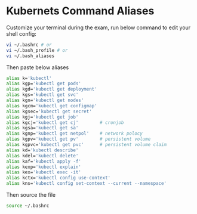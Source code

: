 # Kubernets Command Aliases 
Customize your terminal during the exam,
run below command to edit your shell config:
```bash
vi ~/.bashrc # or
vi ~/.bash_profile # or
vi ~/.bash_aliases
```
Then paste below aliases
```bash
alias k='kubectl'
alias kgp='kubectl get pods'
alias kgd='kubectl get deployment'
alias kgs='kubectl get svc'
alias kgn='kubectl get nodes'
alias kgcm='kubectl get configmap'
alias kgsec='kubectl get secret'
alias kgj='kubectl get job'
alias kgcj='kubectl get cj'        # cronjob
alias kgsa='kubectl get sa'
alias kgnp='kubectl get netpol'    # network polocy
alias kgpv='kubectl get pv'        # persistent volume
alias kgpvc='kubectl get pvc'      # persistent volume claim
alias kd='kubectl describe'
alias kdel='kubectl delete'
alias kaf='kubectl apply -f'
alias kexp='kubectl explain'
alias kex='kubectl exec -it'
alias kctx='kubectl config use-context'
alias kns='kubectl config set-context --current --namespace'
```
Then source the file
```bash
source ~/.bashrc
```
